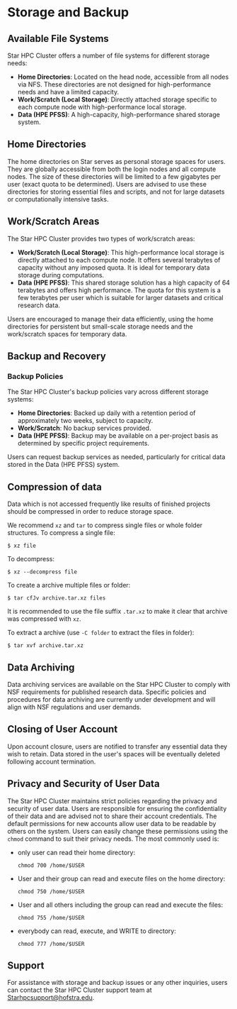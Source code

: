 # Storage and Backup

## Available File Systems

Star HPC Cluster offers a number of file systems for different storage needs:

- **Home Directories**: Located on the head node, accessible from all nodes via NFS. These directories are not designed for high-performance needs and have a limited capacity.
- **Work/Scratch (Local Storage)**: Directly attached storage specific to each compute node with high-performance local storage.
- **Data (HPE PFSS)**: A high-capacity, high-performance shared storage system.

## Home Directories

The home directories on Star serves as personal storage spaces for users. They are globally accessible from both the login nodes and all compute nodes. The size of these directories will be limited to a few gigabytes per user (exact quota to be determined). Users are advised to use these directories for storing essential files and scripts, and not for large datasets or computationally intensive tasks.

## Work/Scratch Areas

The Star HPC Cluster provides two types of work/scratch areas:

- **Work/Scratch (Local Storage)**: This high-performance local storage is directly attached to each compute node. It offers several terabytes of capacity without any imposed quota. It is ideal for temporary data storage during computations.
- **Data (HPE PFSS)**: This shared storage solution has a high capacity of 64 terabytes and offers high performance. The quota for this system is a few terabytes per user which is suitable for larger datasets and critical research data.

Users are encouraged to manage their data efficiently, using the home directories for persistent but small-scale storage needs and the work/scratch spaces for temporary data.

## Backup and Recovery

### Backup Policies

The Star HPC Cluster's backup policies vary across different storage systems:

- **Home Directories**: Backed up daily with a retention period of approximately two weeks, subject to capacity.
- **Work/Scratch**: No backup services provided.
- **Data (HPE PFSS)**: Backup may be available on a per-project basis as determined by specific project requirements.

Users can request backup services as needed, particularly for critical data stored in the Data (HPE PFSS) system.

## Compression of data

Data which is not accessed frequently like results of finished projects
should be compressed in order to reduce storage space.

We recommend `xz` and `tar` to compress single files or whole folder
structures. To compress a single file:

    $ xz file

To decompress:

    $ xz --decompress file

To create a archive multiple files or folder:

    $ tar cfJv archive.tar.xz files

It is recommended to use the file suffix `.tar.xz` to make it clear that
archive was compressed with `xz`.

To extract a archive (use `-C folder` to extract the files in folder):

    $ tar xvf archive.tar.xz

## Data Archiving

Data archiving services are available on the Star HPC Cluster to comply with NSF requirements for published research data. Specific policies and procedures for data archiving are currently under development and will align with NSF regulations and user demands.

## Closing of User Account

Upon account closure, users are notified to transfer any essential data they wish to retain. Data stored in the user's spaces will be eventually deleted following account termination.

## Privacy and Security of User Data

The Star HPC Cluster maintains strict policies regarding the privacy and security of user data. Users are responsible for ensuring the confidentiality of their data and are advised not to share their account credentials. The default permissions for new accounts allow user data to be readable by others on the system. Users can easily change these permissions using the `chmod` command to suit their privacy needs. The most commonly used is:

-   only user can read their home directory:

        chmod 700 /home/$USER

-   User and their group can read and execute files on the home
    directory:

        chmod 750 /home/$USER

-   User and all others including the group can read and execute the
    files:

        chmod 755 /home/$USER

-   everybody can read, execute, and WRITE to directory:

        chmod 777 /home/$USER

## Support

For assistance with storage and backup issues or any other inquiries, users can contact the Star HPC Cluster support team at Starhpcsupport@hofstra.edu.
